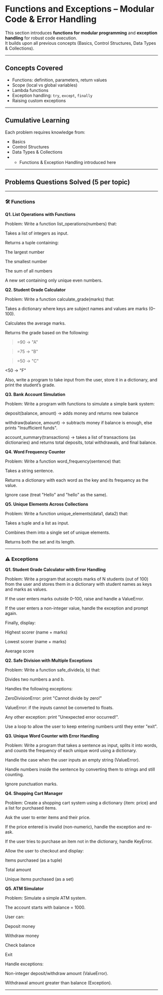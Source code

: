 # Functions and Exceptions – Modular Code & Error Handling

This section introduces **functions for modular programming** and **exception handling** for robust code execution.  
It builds upon all previous concepts (Basics, Control Structures, Data Types & Collections).

---

## Concepts Covered

- Functions: definition, parameters, return values  
- Scope (local vs global variables)  
- Lambda functions  
- Exception handling: `try`, `except`, `finally`  
- Raising custom exceptions  

---

## Cumulative Learning

Each problem requires knowledge from:  
- Basics  
- Control Structures  
- Data Types & Collections  
- + Functions & Exception Handling introduced here  

---

## Problems Questions Solved (5 per topic)

---

### 🛠️ Functions

**Q1. List Operations with Functions**

Problem:
Write a function list_operations(numbers) that:

Takes a list of integers as input.

Returns a tuple containing:

The largest number

The smallest number

The sum of all numbers

A new set containing only unique even numbers.




**Q2. Student Grade Calculator**

Problem:
Write a function calculate_grade(marks) that:

Takes a dictionary where keys are subject names and values are marks (0–100).

Calculates the average marks.

Returns the grade based on the following:

>=90 → "A"

>=75 → "B"

>=50 → "C"

<50 → "F"

Also, write a program to take input from the user, store it in a dictionary, and print the student’s grade.




**Q3. Bank Account Simulation**

Problem:
Write a program with functions to simulate a simple bank system:

deposit(balance, amount) → adds money and returns new balance

withdraw(balance, amount) → subtracts money if balance is enough, else prints "Insufficient funds".

account_summary(transactions) → takes a list of transactions (as dictionaries) and returns total deposits, total withdrawals, and final balance.




**Q4. Word Frequency Counter**

Problem:
Write a function word_frequency(sentence) that:

Takes a string sentence.

Returns a dictionary with each word as the key and its frequency as the value.

Ignore case (treat "Hello" and "hello" as the same).




**Q5. Unique Elements Across Collections**

Problem:
Write a function unique_elements(data1, data2) that:

Takes a tuple and a list as input.

Combines them into a single set of unique elements.

Returns both the set and its length.




---

### ⚠️ Exceptions

**Q1. Student Grade Calculator with Error Handling**

Problem:
Write a program that accepts marks of N students (out of 100) from the user and stores them in a dictionary with student names as keys and marks as values.

If the user enters marks outside 0–100, raise and handle a ValueError.

If the user enters a non-integer value, handle the exception and prompt again.

Finally, display:

Highest scorer (name + marks)

Lowest scorer (name + marks)

Average score




**Q2. Safe Division with Multiple Exceptions**

Problem:
Write a function safe_divide(a, b) that:

Divides two numbers a and b.

Handles the following exceptions:

ZeroDivisionError: print "Cannot divide by zero!"

ValueError: if the inputs cannot be converted to floats.

Any other exception: print "Unexpected error occurred!".

Use a loop to allow the user to keep entering numbers until they enter "exit".




**Q3. Unique Word Counter with Error Handling**

Problem:
Write a program that takes a sentence as input, splits it into words, and counts the frequency of each unique word using a dictionary.

Handle the case when the user inputs an empty string (ValueError).

Handle numbers inside the sentence by converting them to strings and still counting.

Ignore punctuation marks.




**Q4. Shopping Cart Manager**

Problem:
Create a shopping cart system using a dictionary {item: price} and a list for purchased items.

Ask the user to enter items and their price.

If the price entered is invalid (non-numeric), handle the exception and re-ask.

If the user tries to purchase an item not in the dictionary, handle KeyError.

Allow the user to checkout and display:

Items purchased (as a tuple)

Total amount

Unique items purchased (as a set)




**Q5. ATM Simulator**

Problem:
Simulate a simple ATM system.

The account starts with balance = 1000.

User can:

Deposit money

Withdraw money

Check balance

Exit

Handle exceptions:

Non-integer deposit/withdraw amount (ValueError).

Withdrawal amount greater than balance (Exception).



---
